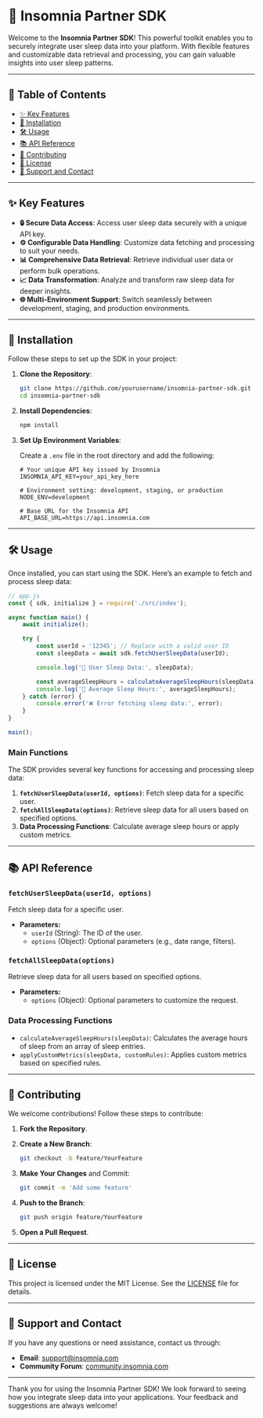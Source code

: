 # 🌙 Insomnia Partner SDK

Welcome to the **Insomnia Partner SDK**! This powerful toolkit enables you to securely integrate user sleep data into your platform. With flexible features and customizable data retrieval and processing, you can gain valuable insights into user sleep patterns.

---

## 📖 Table of Contents

- [✨ Key Features](#key-features)
- [🚀 Installation](#installation)
- [🛠️ Usage](#usage)
- [📚 API Reference](#api-reference)
- [🤝 Contributing](#contributing)
- [📄 License](#license)
- [💬 Support and Contact](#support-and-contact)

---

## ✨ Key Features

- **🔒 Secure Data Access**: Access user sleep data securely with a unique API key.
- **⚙️ Configurable Data Handling**: Customize data fetching and processing to suit your needs.
- **📊 Comprehensive Data Retrieval**: Retrieve individual user data or perform bulk operations.
- **📈 Data Transformation**: Analyze and transform raw sleep data for deeper insights.
- **🌐 Multi-Environment Support**: Switch seamlessly between development, staging, and production environments.

---

## 🚀 Installation

Follow these steps to set up the SDK in your project:

1. **Clone the Repository**:

   ```bash
   git clone https://github.com/yourusername/insomnia-partner-sdk.git
   cd insomnia-partner-sdk
   ```

2. **Install Dependencies**:

   ```bash
   npm install
   ```

3. **Set Up Environment Variables**:

   Create a `.env` file in the root directory and add the following:

   ```plaintext
   # Your unique API key issued by Insomnia
   INSOMNIA_API_KEY=your_api_key_here

   # Environment setting: development, staging, or production
   NODE_ENV=development

   # Base URL for the Insomnia API
   API_BASE_URL=https://api.insomnia.com
   ```

---

## 🛠️ Usage

Once installed, you can start using the SDK. Here’s an example to fetch and process sleep data:

```javascript
// app.js
const { sdk, initialize } = require('./src/index');

async function main() {
    await initialize();

    try {
        const userId = '12345'; // Replace with a valid user ID
        const sleepData = await sdk.fetchUserSleepData(userId);

        console.log('🌟 User Sleep Data:', sleepData);

        const averageSleepHours = calculateAverageSleepHours(sleepData);
        console.log('🛌 Average Sleep Hours:', averageSleepHours);
    } catch (error) {
        console.error('❌ Error fetching sleep data:', error);
    }
}

main();
```

### Main Functions

The SDK provides several key functions for accessing and processing sleep data:

1. **`fetchUserSleepData(userId, options)`**: Fetch sleep data for a specific user.
2. **`fetchAllSleepData(options)`**: Retrieve sleep data for all users based on specified options.
3. **Data Processing Functions**: Calculate average sleep hours or apply custom metrics.

---

## 📚 API Reference

### `fetchUserSleepData(userId, options)`

Fetch sleep data for a specific user.

- **Parameters:**
  - `userId` (String): The ID of the user.
  - `options` (Object): Optional parameters (e.g., date range, filters).

### `fetchAllSleepData(options)`

Retrieve sleep data for all users based on specified options.

- **Parameters:**
  - `options` (Object): Optional parameters to customize the request.

### Data Processing Functions

- `calculateAverageSleepHours(sleepData)`: Calculates the average hours of sleep from an array of sleep entries.
- `applyCustomMetrics(sleepData, customRules)`: Applies custom metrics based on specified rules.

---

## 🤝 Contributing

We welcome contributions! Follow these steps to contribute:

1. **Fork the Repository**.
2. **Create a New Branch**:

   ```bash
   git checkout -b feature/YourFeature
   ```

3. **Make Your Changes** and Commit:

   ```bash
   git commit -m 'Add some feature'
   ```

4. **Push to the Branch**:

   ```bash
   git push origin feature/YourFeature
   ```

5. **Open a Pull Request**.

---

## 📄 License

This project is licensed under the MIT License. See the [LICENSE](LICENSE) file for details.

---

## 💬 Support and Contact

If you have any questions or need assistance, contact us through:

- **Email**: support@insomnia.com
- **Community Forum**: [community.insomnia.com](https://community.insomnia.com)

---

Thank you for using the Insomnia Partner SDK! We look forward to seeing how you integrate sleep data into your applications. Your feedback and suggestions are always welcome!


